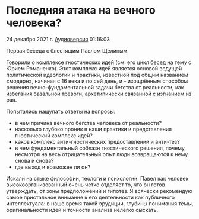 # Последняя атака на вечного человека?

24 декабря 2021 г. [Аудиоверсия](https://www.youtube.com/watch?v=JFoRfEYvEAc) 01:16:03

Первая беседа с блестящим Павлом Щелиным.

Говорили о комплексе гностических идей (см. его цикл бесед на тему с Юрием Романенко).
Этот комплекс идей является основой ведущей политической идеологии и практики, известной под общим названием «модерн», начиная с 16 века и по сей день,
и - изощрённым способом решения вечно-фундаментальной задачи бегства от реальности, как избегания базальной тревоги, архетипически связанной с изгнанием из рая.

Попытались нащупать ответы на вопросы: 

- в чем причина вечного бегства человека от реальности? 
- насколько глубоко проник в наши практики и представления гностический комплекс идей?
- каков комплекс анти-гностических предоставлений и анти-тез?
- в чем фундаментальный соблазн гностического решения, почему, несмотря на весь отрицательный опыт люди возвращаются к нему снова и снова?
- где выход и возможен ли он? 

Искали на стыке философии, теологи и психологии.
Павел как человек высокоорганизованный очень четко отделяет то, что он готов утверждать, от зоны предположений и гипотез.
Я всячески рекомендую самое пристальное внимание к его деятельности как публичного интеллектуала: в наше время такой эрудиции, глубины понимания темы, оригинальности идей и точности анализа нелегко сыскать.
